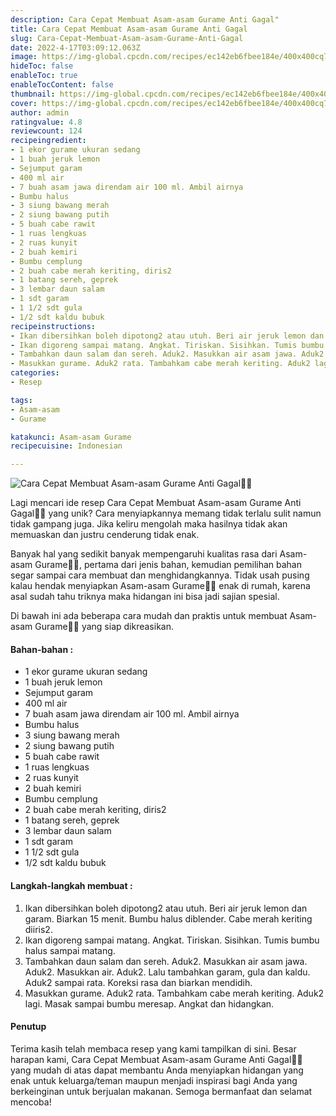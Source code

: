 ```yaml
---
description: Cara Cepat Membuat Asam-asam Gurame Anti Gagal"
title: Cara Cepat Membuat Asam-asam Gurame Anti Gagal
slug: Cara-Cepat-Membuat-Asam-asam-Gurame-Anti-Gagal
date: 2022-4-17T03:09:12.063Z
image: https://img-global.cpcdn.com/recipes/ec142eb6fbee184e/400x400cq70/photo.jpg
hideToc: false
enableToc: true
enableTocContent: false
thumbnail: https://img-global.cpcdn.com/recipes/ec142eb6fbee184e/400x400cq70/photo.jpg
cover: https://img-global.cpcdn.com/recipes/ec142eb6fbee184e/400x400cq70/photo.jpg
author: admin
ratingvalue: 4.8
reviewcount: 124
recipeingredient:
- 1 ekor gurame ukuran sedang
- 1 buah jeruk lemon
- Sejumput garam
- 400 ml air
- 7 buah asam jawa direndam air 100 ml. Ambil airnya
- Bumbu halus
- 3 siung bawang merah
- 2 siung bawang putih
- 5 buah cabe rawit
- 1 ruas lengkuas
- 2 ruas kunyit
- 2 buah kemiri
- Bumbu cemplung
- 2 buah cabe merah keriting, diris2
- 1 batang sereh, geprek
- 3 lembar daun salam
- 1 sdt garam
- 1 1/2 sdt gula
- 1/2 sdt kaldu bubuk
recipeinstructions:
- Ikan dibersihkan boleh dipotong2 atau utuh. Beri air jeruk lemon dan garam. Biarkan 15 menit. Bumbu halus diblender. Cabe merah keriting diiris2.
- Ikan digoreng sampai matang. Angkat. Tiriskan. Sisihkan. Tumis bumbu halus sampai matang.
- Tambahkan daun salam dan sereh. Aduk2. Masukkan air asam jawa. Aduk2. Masukkan air. Aduk2. Lalu tambahkan garam, gula dan kaldu. Aduk2 sampai rata. Koreksi rasa dan biarkan mendidih.
- Masukkan gurame. Aduk2 rata. Tambahkam cabe merah keriting. Aduk2 lagi. Masak sampai bumbu meresap. Angkat dan hidangkan.
categories:
- Resep

tags:
- Asam-asam
- Gurame

katakunci: Asam-asam Gurame
recipecuisine: Indonesian

---
```


![Cara Cepat Membuat Asam-asam Gurame Anti Gagal👩‍🍳](https://img-global.cpcdn.com/recipes/ec142eb6fbee184e/400x400cq70/photo.jpg)

Lagi mencari ide resep Cara Cepat Membuat Asam-asam Gurame Anti Gagal👩‍🍳 yang unik? Cara menyiapkannya memang tidak terlalu sulit namun tidak gampang juga. Jika keliru mengolah maka hasilnya tidak akan memuaskan dan justru cenderung tidak enak.

Banyak hal yang sedikit banyak mempengaruhi kualitas rasa dari Asam-asam Gurame👩‍🍳, pertama dari jenis bahan, kemudian pemilihan bahan segar sampai cara membuat dan menghidangkannya. Tidak usah pusing kalau hendak menyiapkan Asam-asam Gurame👩‍🍳 enak di rumah, karena asal sudah tahu triknya maka hidangan ini bisa jadi sajian spesial.

Di bawah ini ada beberapa cara mudah dan praktis untuk membuat Asam-asam Gurame👩‍🍳 yang siap dikreasikan.

<!--inarticleads1-->

#### Bahan-bahan :

- 1 ekor gurame ukuran sedang
- 1 buah jeruk lemon
- Sejumput garam
- 400 ml air
- 7 buah asam jawa direndam air 100 ml. Ambil airnya
- Bumbu halus
- 3 siung bawang merah
- 2 siung bawang putih
- 5 buah cabe rawit
- 1 ruas lengkuas
- 2 ruas kunyit
- 2 buah kemiri
- Bumbu cemplung
- 2 buah cabe merah keriting, diris2
- 1 batang sereh, geprek
- 3 lembar daun salam
- 1 sdt garam
- 1 1/2 sdt gula
- 1/2 sdt kaldu bubuk

<!--inarticleads2-->

#### Langkah-langkah membuat :

1. Ikan dibersihkan boleh dipotong2 atau utuh. Beri air jeruk lemon dan garam. Biarkan 15 menit. Bumbu halus diblender. Cabe merah keriting diiris2.
1. Ikan digoreng sampai matang. Angkat. Tiriskan. Sisihkan. Tumis bumbu halus sampai matang.
1. Tambahkan daun salam dan sereh. Aduk2. Masukkan air asam jawa. Aduk2. Masukkan air. Aduk2. Lalu tambahkan garam, gula dan kaldu. Aduk2 sampai rata. Koreksi rasa dan biarkan mendidih.
1. Masukkan gurame. Aduk2 rata. Tambahkam cabe merah keriting. Aduk2 lagi. Masak sampai bumbu meresap. Angkat dan hidangkan.

#### Penutup

Terima kasih telah membaca resep yang kami tampilkan di sini. Besar harapan kami, Cara Cepat Membuat Asam-asam Gurame Anti Gagal👩‍🍳 yang mudah di atas dapat membantu Anda menyiapkan hidangan yang enak untuk keluarga/teman maupun menjadi inspirasi bagi Anda yang berkeinginan untuk berjualan makanan. Semoga bermanfaat dan selamat mencoba!